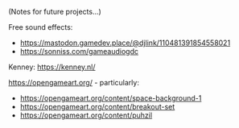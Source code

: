 (Notes for future projects...)

Free sound effects:
 - https://mastodon.gamedev.place/@djlink/110481391854558021
 - https://sonniss.com/gameaudiogdc

Kenney: https://kenney.nl/


https://opengameart.org/ - particularly:
 - https://opengameart.org/content/space-background-1
 - https://opengameart.org/content/breakout-set
 - https://opengameart.org/content/puhzil
 
